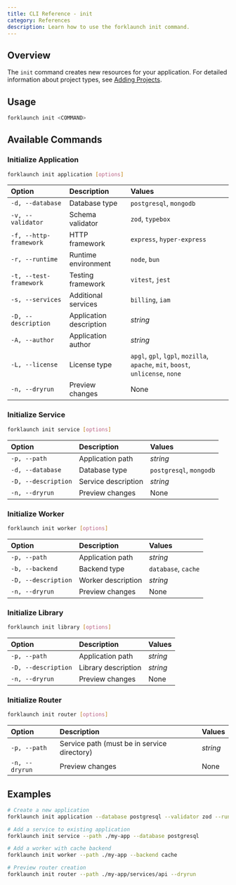 ```yaml
---
title: CLI Reference - init
category: References
description: Learn how to use the forklaunch init command.
---
```


## Overview

The `init` command creates new resources for your application. For detailed information about project types, see [Adding Projects](/docs/adding-projects).

## Usage

```bash
forklaunch init <COMMAND>
```

## Available Commands

### Initialize Application
```bash
forklaunch init application [options]
```

| Option | Description | Values |
| :----- | :---------- | :----- |
| `-d, --database` | Database type | `postgresql`, `mongodb` |
| `-v, --validator` | Schema validator | `zod`, `typebox` |
| `-f, --http-framework` | HTTP framework | `express`, `hyper-express` |
| `-r, --runtime` | Runtime environment | `node`, `bun` |
| `-t, --test-framework` | Testing framework | `vitest`, `jest` |
| `-s, --services` | Additional services | `billing`, `iam` |
| `-D, --description` | Application description | _string_ |
| `-A, --author` | Application author | _string_ |
| `-L, --license` | License type | `apgl`, `gpl`, `lgpl`, `mozilla`, `apache`, `mit`, `boost`, `unlicense`, `none` |
| `-n, --dryrun` | Preview changes | None |

### Initialize Service
```bash
forklaunch init service [options]
```

| Option | Description | Values |
| :----- | :---------- | :----- |
| `-p, --path` | Application path | _string_ |
| `-d, --database` | Database type | `postgresql`, `mongodb` |
| `-D, --description` | Service description | _string_ |
| `-n, --dryrun` | Preview changes | None |

### Initialize Worker
```bash
forklaunch init worker [options]
```

| Option | Description | Values |
| :----- | :---------- | :----- |
| `-p, --path` | Application path | _string_ |
| `-b, --backend` | Backend type | `database`, `cache` |
| `-D, --description` | Worker description | _string_ |
| `-n, --dryrun` | Preview changes | None |

### Initialize Library
```bash
forklaunch init library [options]
```

| Option | Description | Values |
| :----- | :---------- | :----- |
| `-p, --path` | Application path | _string_ |
| `-D, --description` | Library description | _string_ |
| `-n, --dryrun` | Preview changes | None |

### Initialize Router
```bash
forklaunch init router [options]
```

| Option | Description | Values |
| :----- | :---------- | :----- |
| `-p, --path` | Service path (must be in service directory) | _string_ |
| `-n, --dryrun` | Preview changes | None |

## Examples

```bash
# Create a new application
forklaunch init application --database postgresql --validator zod --runtime node

# Add a service to existing application
forklaunch init service --path ./my-app --database postgresql

# Add a worker with cache backend
forklaunch init worker --path ./my-app --backend cache

# Preview router creation
forklaunch init router --path ./my-app/services/api --dryrun
```
